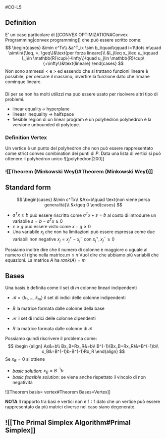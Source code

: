 #CO-L5

## Definition
E' un caso particolare di [[CONVEX OPTIMIZATION#Convex Programming|convex programming]]  che può essere scritto come:
$$
\begin{cases}
&\min c^Tx\\
&a^T_ix \sim b_i\quad\qquad i=1\dots m\quad \sim\in\{\leq, =, \geq\}&\text{per forza lineare}\\
&l_j\leq x_j\leq u_j\qquad l_j\in \mathbb{R}\cup\{-\infty\}\quad u_j\in \mathbb{R}\cup\{+\infty\}&\text{lineare}
\end{cases}
$$
Non sono ammessi $<$ e $>$  ed essendo che si trattano funzioni lineare è possibile, per cercare il massimo, invertire la funzione dato che rimane cominque lineare.

###
Di per se non ha molti utilizzi ma può essere usato per risolvere altri tipo di problemi.

- linear equality$\rightarrow$ hyperplane
- lineaar inequality $\rightarrow$ halfspace
- fiesible region di un linear program è un polyhedron
	polyhedron è la versione unbounded di polytope.

### Definition Vertex
Un vertice è un punto del polyhedron che non può essere rappresentato come strict convex combination dei punti di $P$.
Data una lista di vertici si può ottenere il polyhedron unico
![[polyhedron|200]]


 ### ![[Theorem (Minkowski Weyl)#Theorem (Minkowski Weyl)]]


## Standard form
$$
\begin{cases}
&\min c^Tx\\
&Ax=b\quad \text{non viene persa generalità}\\
&x\geq 0
\end{cases}
$$
- $a^Tx\geq b$ può essere riscritto come $a^Tx+s=b$ al costo di introdurre un variablie $s=b-a^Tx\geq 0$ 
- $x\geq g$ può essere visto come $x-g\geq 0$ 
- Una variabile $x_j$ che non ha limitazioni può essere espressa come due variabili non negative $x_j=x_j^+-x_j^-$   con $x_j^+,x_j^-\geq 0$

Possiamo inoltre dire che il numero di colonne è maggiore o uguale al numero di righe nella matrice.$m\leq n$
	Vuol dire che abbiamo più variabili che equazioni.
La matrice $A$ ha $rank(A)=m$

## Bases
Una basis è definita come il set di $m$ colonne lineari indipendenti
- $\mathcal B=\{k_1,\dots,k_m\}$ il set di indici delle colonne indipendenti
- $B$ la matrice formata dalle colonne della base

- $\mathcal R$ il set di indici delle colonne dipendenti
- $R$ la matrice formata dalle colonne di $\mathcal R$ 

Possiamo quindi riscrivere il problema come:
$$
\begin {align}
Ax&=b\\
Bx_B+Rx_R&=b\\
B^{-1}(Bx_B+Rx_R)&=B^{-1}b\\
x_B&=B^{-1}b-B^{-1}Rx_R
\end{align}
$$
Se $x_R =0$ si ottiene
- *basic solution*: $x_B=B^{-1}b$ 
- *basic feasible solution*: se viene anche rispettato il vincolo di non negatività

![[Theorem basis= vertex#Theorem Bases=Vertex]]

**NOTA** Il rapporto tra basi e vertici non è $1:1$  dato che un vertice può essere rappresentato da più matrici diverse nel caso siano degenerate.

## ![[The Primal Simplex Algorithm#Primal Simplex]]
